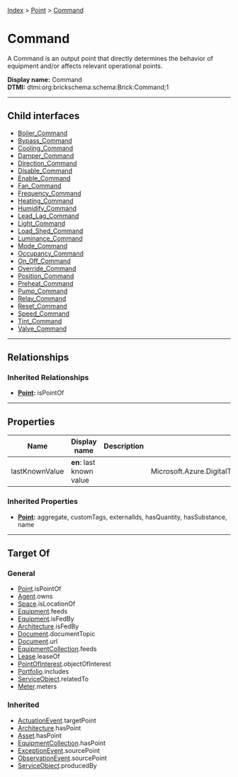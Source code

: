 [Index](../../index.md) > [Point](../Point.md) > [Command](#)
# Command

A Command is an output point that directly determines the behavior of equipment and/or affects relevant operational points.


**Display name:** Command<br />
**DTMI:** dtmi:org:brickschema:schema:Brick:Command;1

---

## Child interfaces
* [Boiler_Command](Boiler-.md)
* [Bypass_Command](Bypass-.md)
* [Cooling_Command](Cooling-.md)
* [Damper_Command](Damper-/Damper_Command.md)
* [Direction_Command](Direction-.md)
* [Disable_Command](Disable-/Disable_Command.md)
* [Enable_Command](Enable-/Enable_Command.md)
* [Fan_Command](Fan-/Fan_Command.md)
* [Frequency_Command](Frequency-/Frequency_Command.md)
* [Heating_Command](Heating-.md)
* [Humidify_Command](Humidify-.md)
* [Lead_Lag_Command](Lead_Lag-.md)
* [Light_Command](Light-.md)
* [Load_Shed_Command](Load_Shed-/Load_Shed_Command.md)
* [Luminance_Command](Luminance-.md)
* [Mode_Command](Mode-/Mode_Command.md)
* [Occupancy_Command](Occupancy-.md)
* [On_Off_Command](On_Off-/On_Off_Command.md)
* [Override_Command](Override-/Override_Command.md)
* [Position_Command](Position-/Position_Command.md)
* [Preheat_Command](Preheat-.md)
* [Pump_Command](Pump-.md)
* [Relay_Command](Relay-.md)
* [Reset_Command](Reset-/Reset_Command.md)
* [Speed_Command](Speed-.md)
* [Tint_Command](Tint-.md)
* [Valve_Command](Valve-/Valve_Command.md)

---

## Relationships

### Inherited Relationships
* **[Point](../Point.md):** isPointOf

---

## Properties

|Name|Display name|Description|Schema|Writable|
|-|-|-|-|-|
|lastKnownValue|**en**: last known value||Microsoft.Azure.DigitalTwins.Parser.Models.DTObjectInfo|True|
### Inherited Properties
* **[Point](../Point.md):** aggregate, customTags, externalIds, hasQuantity, hasSubstance, name

---

## Target Of
### General
* [Point](../Point.md).isPointOf
* [Agent](../../Agent/Agent.md).owns
* [Space](../../Space/Space.md).isLocationOf
* [Equipment](../../Asset/Equipment/Equipment.md).feeds
* [Equipment](../../Asset/Equipment/Equipment.md).isFedBy
* [Architecture](../../Space/Architecture/Architecture.md).isFedBy
* [Document](../../Information/Document/Document.md).documentTopic
* [Document](../../Information/Document/Document.md).url
* [EquipmentCollection](../../Collection/Equipment-.md).feeds
* [Lease](../../Event/Lease.md).leaseOf
* [PointOfInterest](../../Information/PointOfInterest.md).objectOfInterest
* [Portfolio](../../Collection/Portfolio.md).includes
* [ServiceObject](../../Information/ServiceObject/ServiceObject.md).relatedTo
* [Meter](../../Asset/Equipment/Meter/Meter.md).meters
### Inherited
* [ActuationEvent](../../Event/Point-/ActuationEvent.md).targetPoint
* [Architecture](../../Space/Architecture/Architecture.md).hasPoint
* [Asset](../../Asset/Asset.md).hasPoint
* [EquipmentCollection](../../Collection/Equipment-.md).hasPoint
* [ExceptionEvent](../../Event/Point-/ExceptionEvent.md).sourcePoint
* [ObservationEvent](../../Event/Point-/ObservationEvent/ObservationEvent.md).sourcePoint
* [ServiceObject](../../Information/ServiceObject/ServiceObject.md).producedBy
